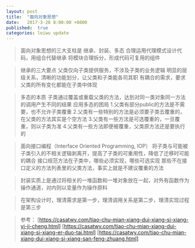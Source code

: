 ```yaml
---
layout: post
title:  "面向对象思想"
date:   2017-3-28 8:00:00 +0800
published:  true
categories: loiwu update
---
```



> 面向对象思想的三大支柱是 继承、封装、多态
> 合理运用代理模式设计代码，用组合代替继承
> 将模块合理拆分，形成代码可复用的组件

> 继承的三大要点
> 父类仅向子类提供服务，不涉及子类的业务逻辑
> 明显的层级关系，清晰的功能划分，让父类和子类能各司其职
> 有耦合的需求，要求父类的所有变化都能在子类中体现

> 多态的本质
> 子类通过覆盖或重载父类的方法，达到对同一类对象同一方法的调用产生不同的结果
> 应用多态的困局
> 1.父类有部分public的方法是不需要，也不允许子类覆重
> 2.父类有一些特别的方法是必须要子类去覆重的，在父类的方法其实是个空方法
> 3.父类有一些方法是可选覆重的，一旦覆重，则以子类为准
> 4.父类有一些方法即便被覆重，父类原方法还是要执行的

> 面向接口编程（Interface Oriented Programming, IOP）
> 将子类与可能被子类引入的不相关逻辑剥离开，提高了子类的可重用性，降低了迁移时可能的耦合
> 接口规范方法在子类中，哪些必须实现，哪些可选实现
> 那些不在接口定义的方法列表里的父类方法，事实上就是不建议覆重的方法

> 封装实质上是通过将相关的一堆函数和一堆对象放在一起，对外有函数作为操作通道，对内则以变量作为操作原料

> 在架构设计时，理清需求是第一步，理清调用关系是第二步，理清实现过程是第三步


> 参考：
> [https://casatwy.com/tiao-chu-mian-xiang-dui-xiang-si-xiang-yi-ji-cheng.html]
> [https://casatwy.com/tiao-chu-mian-xiang-dui-xiang-si-xiang-er-duo-tai.html]
> [https://casatwy.com/tiao-chu-mian-xiang-dui-xiang-si-xiang-san-feng-zhuang.html]

